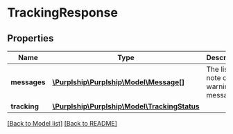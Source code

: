 # TrackingResponse

## Properties
Name | Type | Description | Notes
------------ | ------------- | ------------- | -------------
**messages** | [**\Purplship\Purplship\Model\Message[]**](Message.md) | The list of note or warning messages | [optional] 
**tracking** | [**\Purplship\Purplship\Model\TrackingStatus**](TrackingStatus.md) |  | [optional] 

[[Back to Model list]](../../README.md#documentation-for-models) [[Back to README]](../../README.md)

